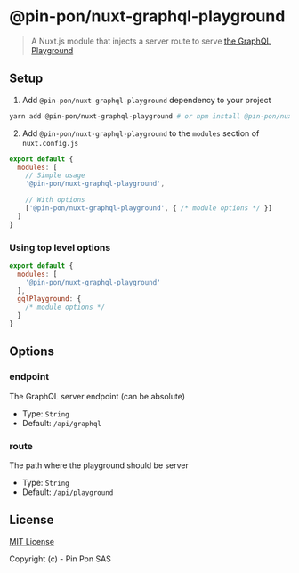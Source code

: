 # @pin-pon/nuxt-graphql-playground

> A Nuxt.js module that injects a server route to serve [the GraphQL Playground](https://github.com/graphql/graphql-playground)

## Setup

1. Add `@pin-pon/nuxt-graphql-playground` dependency to your project

```bash
yarn add @pin-pon/nuxt-graphql-playground # or npm install @pin-pon/nuxt-graphql-playground
```

2. Add `@pin-pon/nuxt-graphql-playground` to the `modules` section of `nuxt.config.js`

```js
export default {
  modules: [
    // Simple usage
    '@pin-pon/nuxt-graphql-playground',

    // With options
    ['@pin-pon/nuxt-graphql-playground', { /* module options */ }]
  ]
}
```

### Using top level options

```js
export default {
  modules: [
    '@pin-pon/nuxt-graphql-playground'
  ],
  gqlPlayground: {
    /* module options */
  }
}
```

## Options

### endpoint
The GraphQL server endpoint (can be absolute)
- Type: `String`
- Default: `/api/graphql`

### route
The path where the playground should be server
- Type: `String`
- Default: `/api/playground`

## License

[MIT License](./LICENSE)

Copyright (c) - Pin Pon SAS
